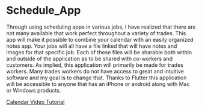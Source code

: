 # Schedule_App
Through using scheduling apps in various jobs, I have realized that there are not many available that work perfect throughout a variety of trades. This app will make it possible to combine your calendar with an easily organized notes app. Your jobs will all have a file linked that will have notes and images for that specific job. Each of these files will be sharable both within and outside of the application as to be shared with co-workers and customers. As implied, this application will primarily be made for trades workers. Many trades workers do not have access to great and intuitive software and my goal is to change that. Thanks to Flutter this application will be accessible to anyone that has an iPhone or android along with Mac or Windows products. 



[Calendar Video Tutorial](https://www.youtube.com/watch?v=3OROjbAQS8Y)
